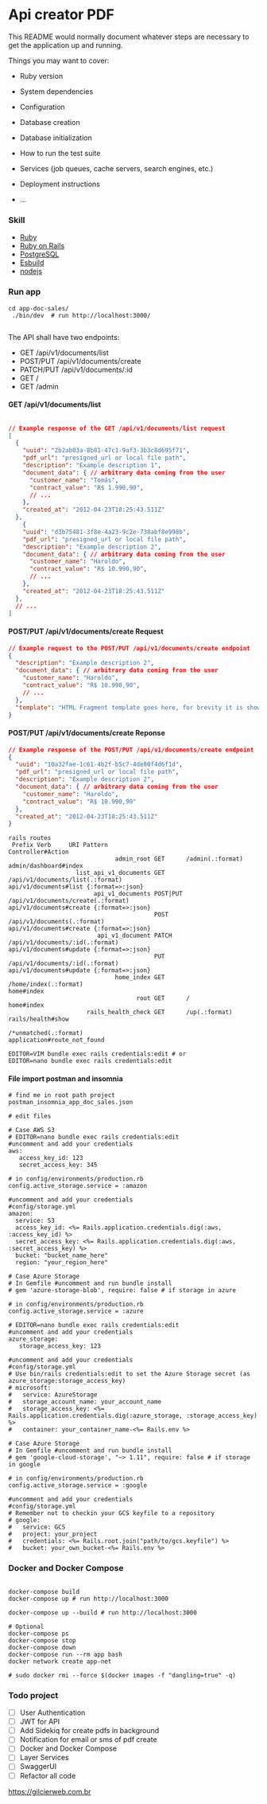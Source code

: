 # Api creator PDF

This README would normally document whatever steps are necessary to get the
application up and running.

Things you may want to cover:

* Ruby version

* System dependencies

* Configuration

* Database creation

* Database initialization

* How to run the test suite

* Services (job queues, cache servers, search engines, etc.)

* Deployment instructions

* ...

### Skill

- [Ruby](https://www.ruby-lang.org/pt/)
- [Ruby on Rails](https://rubyonrails.org/)
- [PostgreSQL](https://www.postgresql.org/)
- [Esbuild](https://esbuild.github.io/)
- [nodejs](https://nodejs.org/en)

### Run app
```shell
cd app-doc-sales/
 ./bin/dev  # run http://localhost:3000/
 
```

The API shall have two endpoints:

- GET /api/v1/documents/list
- POST/PUT /api/v1/documents/create
- PATCH/PUT    /api/v1/documents/:id
- GET / 
- GET /admin 

#### GET /api/v1/documents/list

```json

// Example response of the GET /api/v1/documents/list request
[
  {
    "uuid": "2b2ab03a-8b81-47c1-9af3-3b3c8d695f71",
    "pdf_url": "presigned_url or local file path",
    "description": "Example description 1",
    "document_data": { // arbitrary data coming from the user
      "customer_name": "Tomás",
      "contract_value": "R$ 1.990,90",
      // ...
    },
    "created_at": "2012-04-23T18:25:43.511Z"
  },
    {
    "uuid": "d3b75481-3f8e-4a23-9c2e-738abf8e998b",
    "pdf_url": "presigned_url or local file path",
    "description": "Example description 2",
    "document_data": { // arbitrary data coming from the user
      "customer_name": "Haroldo",
      "contract_value": "R$ 10.990,90",
      // ...
    },
    "created_at": "2012-04-23T18:25:43.511Z"
  },
  // ...
]
```

#### POST/PUT /api/v1/documents/create Request
```json
// Example request to the POST/PUT /api/v1/documents/create endpoint
{
  "description": "Example description 2",
  "document_data": { // arbitrary data coming from the user
    "customer_name": "Haroldo",
    "contract_value": "R$ 10.990,90",
    // ...
  },
  "template": "HTML Fragment template goes here, for brevity it is shown on template.html file"
}
```

#### POST/PUT /api/v1/documents/create Reponse

```json
// Example response of the POST/PUT /api/v1/documents/create endpoint
{
  "uuid": "10a32fae-1c61-4b2f-b5c7-4de80f4d6f1d",
  "pdf_url": "presigned_url or local file path",
  "description": "Example description 2",
  "document_data": { // arbitrary data coming from the user
    "customer_name": "Haroldo",
    "contract_value": "R$ 10.990,90"
  },
  "created_at": "2012-04-23T18:25:43.511Z"
}
```

```shell
rails routes
 Prefix Verb     URI Pattern                                                                                       Controller#Action
                              admin_root GET      /admin(.:format)                                                                                  admin/dashboard#index
                   list_api_v1_documents GET      /api/v1/documents/list(.:format)                                                                  api/v1/documents#list {:format=>:json}
                        api_v1_documents POST|PUT /api/v1/documents/create(.:format)                                                                api/v1/documents#create {:format=>:json}
                                         POST     /api/v1/documents(.:format)                                                                       api/v1/documents#create {:format=>:json}
                         api_v1_document PATCH    /api/v1/documents/:id(.:format)                                                                   api/v1/documents#update {:format=>:json}
                                         PUT      /api/v1/documents/:id(.:format)                                                                   api/v1/documents#update {:format=>:json}
                              home_index GET      /home/index(.:format)                                                                             home#index
                                    root GET      /                                                                                                 home#index
                      rails_health_check GET      /up(.:format)                                                                                     rails/health#show
                                                  /*unmatched(.:format)                                                                             application#route_not_found
                                                  
EDITOR=VIM bundle exec rails credentials:edit # or
EDITOR=nano bundle exec rails credentials:edit
```

#### File import postman and insomnia 
```text
# find me in root path project
postman_insomnia_app_doc_sales.json
```

```text
# edit files

# Case AWS S3
# EDITOR=nano bundle exec rails credentials:edit
#uncomment and add your credentials 
aws:
   access_key_id: 123
   secret_access_key: 345

# in config/environments/production.rb
config.active_storage.service = :amazon 

#uncomment and add your credentials 
#config/storage.yml
amazon:
  service: S3
  access_key_id: <%= Rails.application.credentials.dig(:aws, :access_key_id) %>
  secret_access_key: <%= Rails.application.credentials.dig(:aws, :secret_access_key) %>
  bucket: "bucket_name_here"
  region: "your_region_here"

# Case Azure Storage
# In Gemfile #uncomment and run bundle install
# gem 'azure-storage-blob', require: false # if storage in azure

# in config/environments/production.rb
config.active_storage.service = :azure 

# EDITOR=nano bundle exec rails credentials:edit
#uncomment and add your credentials 
azure_storage:
   storage_access_key: 123
 
#uncomment and add your credentials 
#config/storage.yml
# Use bin/rails credentials:edit to set the Azure Storage secret (as azure_storage:storage_access_key)
# microsoft:
#   service: AzureStorage
#   storage_account_name: your_account_name
#   storage_access_key: <%= Rails.application.credentials.dig(:azure_storage, :storage_access_key) %>
#   container: your_container_name-<%= Rails.env %>
  
# Case Azure Storage
# In Gemfile #uncomment and run bundle install
# gem 'google-cloud-storage', "~> 1.11", require: false # if storage in google

# in config/environments/production.rb
config.active_storage.service = :google 
 
#uncomment and add your credentials 
#config/storage.yml
# Remember not to checkin your GCS keyfile to a repository
# google:
#   service: GCS
#   project: your_project
#   credentials: <%= Rails.root.join("path/to/gcs.keyfile") %>
#   bucket: your_own_bucket-<%= Rails.env %>

  ```

### Docker and Docker Compose

```shell

docker-compose build
docker-compose up # run http://localhost:3000

docker-compose up --build # run http://localhost:3000

# Optional
docker-compose ps
docker-compose stop
docker-compose down
docker-compose run --rm app bash
docker network create app-net

# sudo docker rmi --force $(docker images -f "dangling=true" -q)

```

### Todo project

* [ ] User Authentication
* [ ] JWT for API
* [ ] Add Sidekiq for create pdfs in background
* [ ] Notification for email or sms of pdf create
* [ ] Docker and Docker Compose
* [ ] Layer Services
* [ ] SwaggerUI
* [ ] Refactor all code

https://gilcierweb.com.br